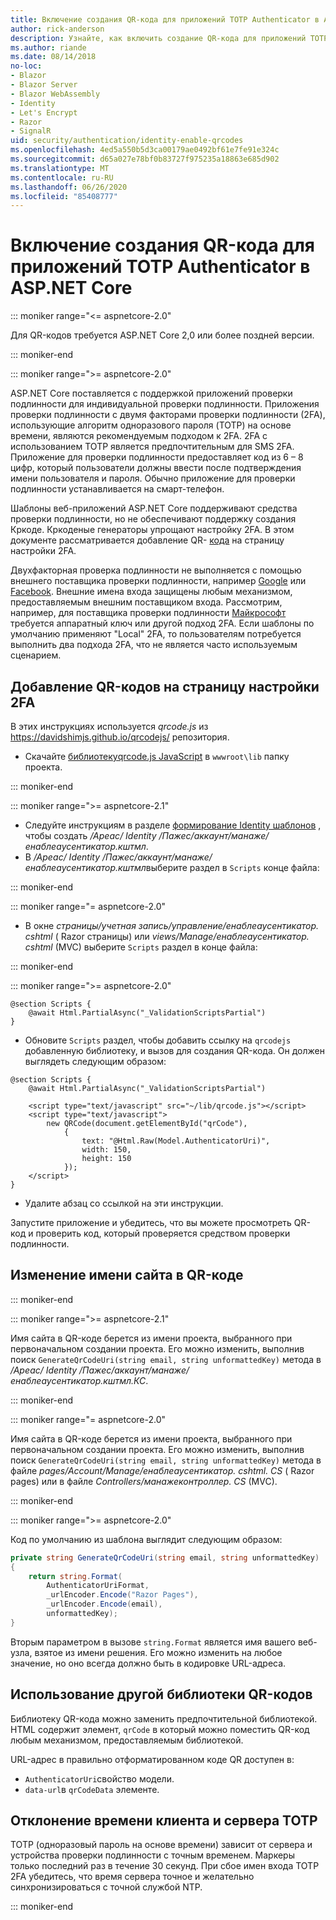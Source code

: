 ```yaml
---
title: Включение создания QR-кода для приложений TOTP Authenticator в ASP.NET Core
author: rick-anderson
description: Узнайте, как включить создание QR-кода для приложений TOTP Authenticator, работающих с ASP.NET Core двухфакторной проверки подлинности.
ms.author: riande
ms.date: 08/14/2018
no-loc:
- Blazor
- Blazor Server
- Blazor WebAssembly
- Identity
- Let's Encrypt
- Razor
- SignalR
uid: security/authentication/identity-enable-qrcodes
ms.openlocfilehash: 4ed5a550b5d3ca00179ae0492bf61e7fe91e324c
ms.sourcegitcommit: d65a027e78bf0b83727f975235a18863e685d902
ms.translationtype: MT
ms.contentlocale: ru-RU
ms.lasthandoff: 06/26/2020
ms.locfileid: "85408777"
---
```

# <a name="enable-qr-code-generation-for-totp-authenticator-apps-in-aspnet-core"></a>Включение создания QR-кода для приложений TOTP Authenticator в ASP.NET Core

::: moniker range="<= aspnetcore-2.0"

Для QR-кодов требуется ASP.NET Core 2,0 или более поздней версии.

::: moniker-end

::: moniker range=">= aspnetcore-2.0"

ASP.NET Core поставляется с поддержкой приложений проверки подлинности для индивидуальной проверки подлинности. Приложения проверки подлинности с двумя факторами проверки подлинности (2FA), использующие алгоритм одноразового пароля (TOTP) на основе времени, являются рекомендуемым подходом к 2FA. 2FA с использованием TOTP является предпочтительным для SMS 2FA. Приложение для проверки подлинности предоставляет код из 6 – 8 цифр, который пользователи должны ввести после подтверждения имени пользователя и пароля. Обычно приложение для проверки подлинности устанавливается на смарт-телефон.

Шаблоны веб-приложений ASP.NET Core поддерживают средства проверки подлинности, но не обеспечивают поддержку создания Кркоде. Кркоденые генераторы упрощают настройку 2FA. В этом документе рассматривается добавление QR- [кода](https://wikipedia.org/wiki/QR_code) на страницу настройки 2FA.

Двухфакторная проверка подлинности не выполняется с помощью внешнего поставщика проверки подлинности, например [Google](xref:security/authentication/google-logins) или [Facebook](xref:security/authentication/facebook-logins). Внешние имена входа защищены любым механизмом, предоставляемым внешним поставщиком входа. Рассмотрим, например, для поставщика проверки подлинности [Майкрософт](xref:security/authentication/microsoft-logins) требуется аппаратный ключ или другой подход 2FA. Если шаблоны по умолчанию применяют "Local" 2FA, то пользователям потребуется выполнить два подхода 2FA, что не является часто используемым сценарием.

## <a name="adding-qr-codes-to-the-2fa-configuration-page"></a>Добавление QR-кодов на страницу настройки 2FA

В этих инструкциях используется *qrcode.js* из https://davidshimjs.github.io/qrcodejs/ репозитория.

* Скачайте [библиотекуqrcode.js JavaScript](https://davidshimjs.github.io/qrcodejs/) в `wwwroot\lib` папку проекта.

::: moniker-end

::: moniker range=">= aspnetcore-2.1"

* Следуйте инструкциям в разделе [формирование Identity шаблонов](xref:security/authentication/scaffold-identity) , чтобы создать */Ареас/ Identity /Пажес/аккаунт/манаже/енаблеаусентикатор.кштмл*.
* В */Ареас/ Identity /Пажес/аккаунт/манаже/енаблеаусентикатор.кштмл*выберите раздел в `Scripts` конце файла:

::: moniker-end

::: moniker range="= aspnetcore-2.0"

* В окне *страницы/учетная запись/управление/енаблеаусентикатор. cshtml* ( Razor страницы) или *views/Manage/енаблеаусентикатор. cshtml* (MVC) выберите `Scripts` раздел в конце файла:

::: moniker-end

::: moniker range=">= aspnetcore-2.0"

```cshtml
@section Scripts {
    @await Html.PartialAsync("_ValidationScriptsPartial")
}
```

* Обновите `Scripts` раздел, чтобы добавить ссылку на `qrcodejs` добавленную библиотеку, и вызов для создания QR-кода. Он должен выглядеть следующим образом:

```cshtml
@section Scripts {
    @await Html.PartialAsync("_ValidationScriptsPartial")

    <script type="text/javascript" src="~/lib/qrcode.js"></script>
    <script type="text/javascript">
        new QRCode(document.getElementById("qrCode"),
            {
                text: "@Html.Raw(Model.AuthenticatorUri)",
                width: 150,
                height: 150
            });
    </script>
}
```

* Удалите абзац со ссылкой на эти инструкции.

Запустите приложение и убедитесь, что вы можете просмотреть QR-код и проверить код, который проверяется средством проверки подлинности.

## <a name="change-the-site-name-in-the-qr-code"></a>Изменение имени сайта в QR-коде

::: moniker-end

::: moniker range=">= aspnetcore-2.1"

Имя сайта в QR-коде берется из имени проекта, выбранного при первоначальном создании проекта. Его можно изменить, выполнив поиск `GenerateQrCodeUri(string email, string unformattedKey)` метода в */Ареас/ Identity /Пажес/аккаунт/манаже/енаблеаусентикатор.кштмл.КС*.

::: moniker-end

::: moniker range="= aspnetcore-2.0"

Имя сайта в QR-коде берется из имени проекта, выбранного при первоначальном создании проекта. Его можно изменить, выполнив поиск `GenerateQrCodeUri(string email, string unformattedKey)` метода в файле *pages/Account/Manage/енаблеаусентикатор. cshtml. CS* ( Razor pages) или в файле *Controllers/манажеконтроллер. CS* (MVC).

::: moniker-end

::: moniker range=">= aspnetcore-2.0"

Код по умолчанию из шаблона выглядит следующим образом:

```csharp
private string GenerateQrCodeUri(string email, string unformattedKey)
{
    return string.Format(
        AuthenticatorUriFormat,
        _urlEncoder.Encode("Razor Pages"),
        _urlEncoder.Encode(email),
        unformattedKey);
}
```

Вторым параметром в вызове `string.Format` является имя вашего веб-узла, взятое из имени решения. Его можно изменить на любое значение, но оно всегда должно быть в кодировке URL-адреса.

## <a name="using-a-different-qr-code-library"></a>Использование другой библиотеки QR-кодов

Библиотеку QR-кода можно заменить предпочтительной библиотекой. HTML содержит элемент, `qrCode` в который можно поместить QR-код любым механизмом, предоставляемым библиотекой.

URL-адрес в правильно отформатированном коде QR доступен в:

* `AuthenticatorUri`свойство модели.
* `data-url`в `qrCodeData` элементе.

## <a name="totp-client-and-server-time-skew"></a>Отклонение времени клиента и сервера TOTP

TOTP (одноразовый пароль на основе времени) зависит от сервера и устройства проверки подлинности с точным временем. Маркеры только последний раз в течение 30 секунд. При сбое имен входа TOTP 2FA убедитесь, что время сервера точное и желательно синхронизироваться с точной службой NTP.

::: moniker-end
